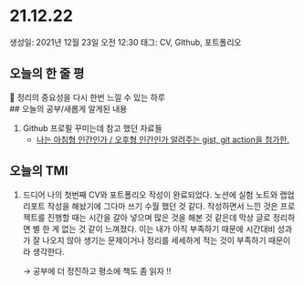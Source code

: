 # 21.12.22

생성일: 2021년 12월 23일 오전 12:30
태그: CV, GIthub, 포트폴리오

## 오늘의 한 줄 평

<aside>
📌 정리의 중요성을 다시 한번 느낄 수 있는 하루</aside>
## 오늘의 공부/새롭게 알게된 내용

1. Github 프로필 꾸미는데 참고 했던 자료들
    - [나는 아침형 인간인가 / 오후형 인간인가 알려주는 gist, git action을 첨가한.](http://blog.cowkite.com/blog/2102241544/)
    

## 오늘의 TMI

1. 드디어 나의 첫번째 CV와 포트폴리오 작성이 완료되었다. 노션에 실험 노트와 랩업리포트 작성을 해놨기에 그다마 쓰기 수월 했던 것 같다. 작성하면서 느낀 것은 프로젝트를 진행할 때는 시간을 갈아 넣으며 많은 것을 해본 것 같은데 막상 글로 정리하면 별 한 게 없는 것 같이 느껴졌다. 이는 내가 아직 부족하기 때문에 시간대비 성과가 잘 나오지 않아 생기는 문제이거나 정리를 세세하게 적는 것이 부족하기 때문이라 생각한다.
   
    → 공부에 더 정진하고 평소에 책도 좀 읽자 !!